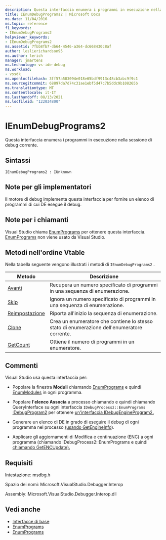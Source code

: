 ```yaml
---
description: Questa interfaccia enumera i programmi in esecuzione nella sessione di debug corrente.
title: IEnumDebugPrograms2 | Microsoft Docs
ms.date: 11/04/2016
ms.topic: reference
f1_keywords:
- IEnumDebugPrograms2
helpviewer_keywords:
- IEnumDebugPrograms2
ms.assetid: 7fbb8fb7-db64-4546-a364-dc668430c8af
author: leslierichardson95
ms.author: lerich
manager: jmartens
ms.technology: vs-ide-debug
ms.workload:
- vssdk
ms.openlocfilehash: 3ff57a503094e018e65bdf9913c48cb3abc9f9c1
ms.sourcegitcommit: 68897da7d74c31ae1ebf5d47c7b5ddc9b108265b
ms.translationtype: MT
ms.contentlocale: it-IT
ms.lasthandoff: 08/13/2021
ms.locfileid: "122034800"
---
```

# <a name="ienumdebugprograms2"></a>IEnumDebugPrograms2
Questa interfaccia enumera i programmi in esecuzione nella sessione di debug corrente.

## <a name="syntax"></a>Sintassi

```
IEnumDebugPrograms2 : IUnknown
```

## <a name="notes-for-implementers"></a>Note per gli implementatori
 Il motore di debug implementa questa interfaccia per fornire un elenco di programmi di cui DE esegue il debug.

## <a name="notes-for-callers"></a>Note per i chiamanti
 Visual Studio chiama [EnumPrograms](../../../extensibility/debugger/reference/idebugprocess2-enumprograms.md) per ottenere questa interfaccia. [EnumPrograms](../../../extensibility/debugger/reference/idebugengine2-enumprograms.md) non viene usato da Visual Studio.

## <a name="methods-in-vtable-order"></a>Metodi nell'ordine Vtable
 Nella tabella seguente vengono illustrati i metodi di `IEnumDebugPrograms2` .

|Metodo|Descrizione|
|------------|-----------------|
|[Avanti](../../../extensibility/debugger/reference/ienumdebugprograms2-next.md)|Recupera un numero specificato di programmi in una sequenza di enumerazione.|
|[Skip](../../../extensibility/debugger/reference/ienumdebugprograms2-skip.md)|Ignora un numero specificato di programmi in una sequenza di enumerazione.|
|[Reimpostazione](../../../extensibility/debugger/reference/ienumdebugprograms2-reset.md)|Riporta all'inizio la sequenza di enumerazione.|
|[Clone](../../../extensibility/debugger/reference/ienumdebugprograms2-clone.md)|Crea un enumeratore che contiene lo stesso stato di enumerazione dell'enumeratore corrente.|
|[GetCount](../../../extensibility/debugger/reference/ienumdebugprograms2-getcount.md)|Ottiene il numero di programmi in un enumeratore.|

## <a name="remarks"></a>Commenti
 Visual Studio usa questa interfaccia per:

- Popolare la finestra **Moduli** chiamando [EnumPrograms](../../../extensibility/debugger/reference/idebugprocess2-enumprograms.md) e quindi [EnumModules](../../../extensibility/debugger/reference/idebugprogram2-enummodules.md) in ogni programma.

- Popolare **l'elenco Associa** a processo chiamando e quindi chiamando QueryInterface su ogni interfaccia `IDebugProcess2::EnumPrograms` [IDebugProgram2](../../../extensibility/debugger/reference/idebugprogram2.md) per ottenere [un'interfaccia IDebugEngineProgram2.](../../../extensibility/debugger/reference/idebugengineprogram2.md) [](/cpp/atl/queryinterface)

- Generare un elenco di DE in grado di eseguire il debug di ogni programma nel processo [(usando GetEngineInfo](../../../extensibility/debugger/reference/idebugprogram2-getengineinfo.md)).

- Applicare gli aggiornamenti di Modifica e continuazione (ENC) a ogni programma (chiamando IDebugProcess2::EnumPrograms e quindi [chiamando GetENCUpdate).](../../../extensibility/debugger/reference/idebugprogram2-getencupdate.md)

## <a name="requirements"></a>Requisiti
 Intestazione: msdbg.h

 Spazio dei nomi: Microsoft.VisualStudio.Debugger.Interop

 Assembly: Microsoft.VisualStudio.Debugger.Interop.dll

## <a name="see-also"></a>Vedi anche
- [Interfacce di base](../../../extensibility/debugger/reference/core-interfaces.md)
- [EnumPrograms](../../../extensibility/debugger/reference/idebugengine2-enumprograms.md)
- [EnumPrograms](../../../extensibility/debugger/reference/idebugprocess2-enumprograms.md)
